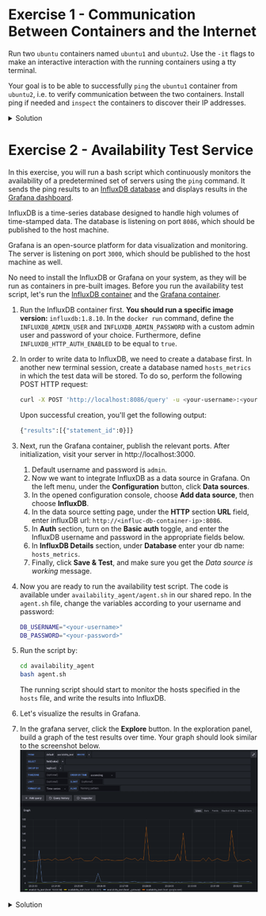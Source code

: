 # Exercise 1 - Communication Between Containers and the Internet
Run two `ubuntu` containers named `ubuntu1` and `ubuntu2`. Use the `-it` flags to make an interactive interaction with the running containers using a tty terminal.

Your goal is to be able to successfully `ping` the `ubuntu1` container from `ubuntu2`, i.e. to verify communication between the two containers. Install ping if needed and `inspect` the containers to discover their IP addresses.

<details>
  <summary>
     Solution
  </summary>

1. Run the first Ubuntu container named `ubuntu1`:
    ```bash
    docker run -it --name ubuntu1 ubuntu
    ```
1. Install `ping` in the `ubuntu1` container. Once inside the `ubuntu1` container, install `ping` by running the following command:
    ```bash
    apt update && apt install -y iputils-ping
    ```
1. Open a new terminal, and run the second Ubuntu container named `ubuntu2`:
    ```bash
    docker run -it --name ubuntu2 ubuntu
    ```
1. Inspect the containers to discover their IP addresses:
    ```bash
    docker inspect -f '{{range.NetworkSettings.Networks}}{{.IPAddress}}{{end}}' ubuntu1
    docker inspect -f '{{range.NetworkSettings.Networks}}{{.IPAddress}}{{end}}' ubuntu2
    ```
1. Ping `ubuntu1` from `ubuntu2`. Inside the `ubuntu2` container:
    ```bash
    ping <ubuntu1_IP_address>
    ```
1. Replace `<ubuntu1_IP_address>` with the actual IP address of `ubuntu1`.

If the communication is successful, you should see the ping command sending and receiving packets between the containers.

</details>

# Exercise 2 - Availability Test Service
In this exercise, you will run a bash script which continuously monitors the availability of a predetermined set of servers using the `ping` command. It sends the ping results to an [InfluxDB database](https://www.influxdata.com/) and displays results in the [Grafana dashboard](https://grafana.com/grafana/dashboards/).

InfluxDB is a time-series database designed to handle high volumes of time-stamped data. The database is listening on port `8086`, which should be published to the host machine.

Grafana is an open-source platform for data visualization and monitoring. The server is listening on port `3000`, which should be published to the host machine as well.

No need to install the InfluxDB or Grafana on your system, as they will be run as containers in pre-built images. Before you run the availability test script, let's run the [InfluxDB container](https://hub.docker.com/_/influxdb) and the [Grafana container](https://hub.docker.com/r/grafana/grafana-oss).
1. Run the InfluxDB container first. **You should run a specific image version:** `influxdb:1.8.10`. In the `docker run` command, define the `INFLUXDB_ADMIN_USER` and `INFLUXDB_ADMIN_PASSWORD` with a custom admin user and password of your choice. Furthermore, define `INFLUXDB_HTTP_AUTH_ENABLED` to be equal to `true`.
1. In order to write data to InfluxDB, we need to create a database first. In another new terminal session, create a database named `hosts_metrics` in which the test data will be stored. To do so, perform the following POST HTTP request:
    ```bash
    curl -X POST 'http://localhost:8086/query' -u <your-username>:<your-password> --data-urlencode "q=CREATE DATABASE hosts_metrics"
    ```
    Upon successful creation, you'll get the following output: 
    ```bash
    {"results":[{"statement_id":0}]}
    ```
1. Next, run the Grafana container, publish the relevant ports. After initialization, visit your server in http://localhost:3000.
    1. Default username and password is `admin`.
    1. Now we want to integrate InfluxDB as a data source in Grafana. On the left menu, under the **Configuration** button, click **Data sources**.
    1. In the opened configuration console, choose **Add data source**, then choose **InfluxDB**.
    1. In the data source setting page, under the **HTTP** section **URL** field, enter influxDB url: `http://<influc-db-container-ip>:8086`.
    1. In **Auth** section, turn on the **Basic auth** toggle, and enter the InfluxDB username and password in the appropriate fields below.
    1. In **InfluxDB Details** section, under **Database** enter your db name: `hosts_metrics`.
    1. Finally, click **Save & Test**, and make sure you get the *Data source is working* message.

1. Now you are ready to run the availability test script. The code is available under `availability_agent/agent.sh` in our shared repo. In the `agent.sh` file, change the variables according to your username and password:
    ```bash
    DB_USERNAME="<your-username>"
    DB_PASSWORD="<your-password>"
    ```
1. Run the script by:
    ```bash
    cd availability_agent
    bash agent.sh
    ```
    The running script should start to monitor the hosts specified in the `hosts` file, and write the results into InfluxDB.
1. Let's visualize the results in Grafana.
1. In the grafana server, click the **Explore** button. In the exploration panel, build a graph of the test results over time. Your graph should look similar to the screenshot below.
![.guides/img/image1](./image1.png)

<details>
  <summary>
     Solution
  </summary>

The running command of the influxDB is:
```bash
docker run --rm --name influxdb -p 8086:8086 -e INFLUXDB_ADMIN_USER=admin -e INFLUXDB_ADMIN_PASSWORD=12345678 -e INFLUXDB_HTTP_AUTH_ENABLED=true influxdb:1.8.10
```
The running command for grafana is:
```bash
docker run --rm --name grafana -p 3000:3000 grafana/grafana-oss
```

</details>